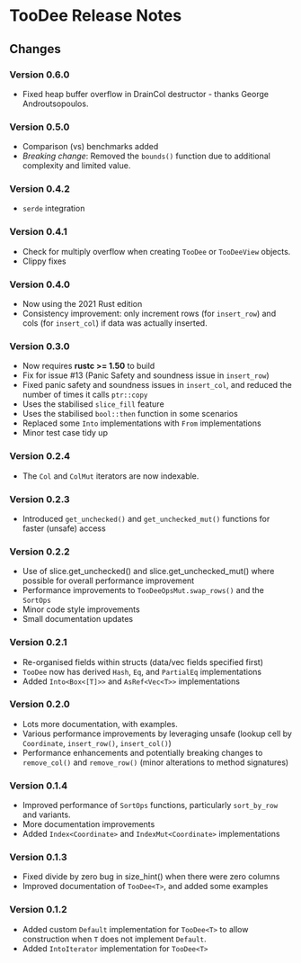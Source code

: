 # TooDee Release Notes

## Changes

### Version 0.6.0
- Fixed heap buffer overflow in DrainCol destructor - thanks George Androutsopoulos.

### Version 0.5.0

- Comparison (vs) benchmarks added
- _Breaking change_: Removed the `bounds()` function due to additional complexity and limited value.

### Version 0.4.2

- `serde` integration

### Version 0.4.1

- Check for multiply overflow when creating `TooDee` or `TooDeeView` objects.
- Clippy fixes

### Version 0.4.0

- Now using the 2021 Rust edition
- Consistency improvement: only increment rows (for `insert_row`) and cols (for `insert_col`) if data was actually inserted.

### Version 0.3.0

- Now requires **rustc >= 1.50** to build
- Fix for issue #13 (Panic Safety and soundness issue in `insert_row`)
- Fixed panic safety and soundness issues in `insert_col`, and reduced the number of times it calls `ptr::copy`
- Uses the stabilised `slice_fill` feature
- Uses the stabilised `bool::then` function in some scenarios
- Replaced some `Into` implementations with `From` implementations
- Minor test case tidy up

### Version 0.2.4

- The `Col` and `ColMut` iterators are now indexable.

### Version 0.2.3

- Introduced `get_unchecked()` and `get_unchecked_mut()` functions for faster (unsafe) access

### Version 0.2.2

- Use of slice.get_unchecked() and slice.get_unchecked_mut() where possible for overall performance improvement
- Performance improvements to `TooDeeOpsMut.swap_rows()` and the `SortOps`
- Minor code style improvements
- Small documentation updates

### Version 0.2.1

- Re-organised fields within structs (data/vec fields specified first)
- `TooDee` now has derived `Hash`, `Eq`, and `PartialEq` implementations
- Added `Into<Box<[T]>>` and `AsRef<Vec<T>>` implementations

### Version 0.2.0

- Lots more documentation, with examples.
- Various performance improvements by leveraging unsafe (lookup cell by `Coordinate`, `insert_row()`, `insert_col()`)
- Performance enhancements and potentially breaking changes to `remove_col()` and `remove_row()` (minor alterations to method signatures)

### Version 0.1.4

- Improved performance of `SortOps` functions, particularly `sort_by_row` and variants.
- More documentation improvements
- Added `Index<Coordinate>` and `IndexMut<Coordinate>` implementations

### Version 0.1.3

- Fixed divide by zero bug in size_hint() when there were zero columns
- Improved documentation of `TooDee<T>`, and added some examples

### Version 0.1.2

- Added custom `Default` implementation for `TooDee<T>` to allow construction when `T`
  does not implement `Default`.
- Added `IntoIterator` implementation for `TooDee<T>`
